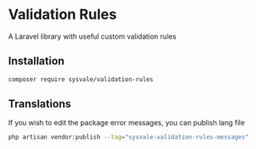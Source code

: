 # Validation Rules

A Laravel library with useful custom validation rules


## Installation
```bash
composer require sysvale/validation-rules
```

## Translations
If you wish to edit the package error messages, you can publish lang file

```bash
php artisan vendor:publish --tag="sysvale-validation-rules-messages"
```
